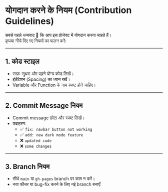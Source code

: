 # योगदान करने के नियम (Contribution Guidelines)

सबसे पहले धन्यवाद 🙏 कि आप इस प्रोजेक्ट में योगदान करना चाहते हैं।  
कृपया नीचे दिए गए नियमों का पालन करें:

---

## 1. कोड स्टाइल
- साफ़-सुथरा और पढ़ने योग्य कोड लिखें।  
- इंडेंटेशन (Spacing) का ध्यान रखें।  
- Variable और Function के नाम स्पष्ट होने चाहिए।  

---

## 2. Commit Message नियम
- Commit message छोटा और स्पष्ट लिखें।  
- उदाहरण:
  - ✅ `fix: navbar button not working`
  - ✅ `add: new dark mode feature`
  - ❌ `updated code`
  - ❌ `some changes`

---

## 3. Branch नियम
- सीधे `main` या `gh-pages` branch पर काम न करें।  
- नया फीचर या bug-fix करने के लिए नई branch बनाएँ:  
